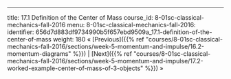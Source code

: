 ---
title: 17.1 Definition of the Center of Mass
course_id: 8-01sc-classical-mechanics-fall-2016
menu:
  8-01sc-classical-mechanics-fall-2016:
    identifier: 656d7d883df9734990b5f657ebd9509a_17.1-definition-of-the-center-of-mass
    weight: 180
« [Previous]({{% ref "courses/8-01sc-classical-mechanics-fall-2016/sections/week-5-momentum-and-impulse/16.2-momentum-diagrams" %}}) | [Next]({{% ref "courses/8-01sc-classical-mechanics-fall-2016/sections/week-5-momentum-and-impulse/17.2-worked-example-center-of-mass-of-3-objects" %}}) »